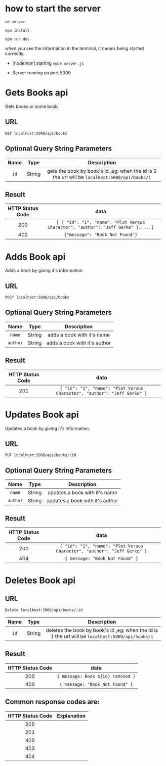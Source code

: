 # how to start the server

`cd server`

`npm install`

`npm run dev`

when you see the information in the terminal, it means being started correctly.

- [nodemon] starting `node server.js`

- Server running on port 5000

# Gets Books api

Gets books or some book.

## URL

`GET localhost:5000/api/books`

## Optional Query String Parameters

| Name |  Type  |  Description  |
| :--: | :----: | :----: |
| `id` | String | gets the book by book's id ,eg: when the id is 1 the url will be `localhost:5000/api/books/1` |

## Result 
| HTTP Status Code | data |
| :----: | :----: |
|       200        |    `[ { "id": "1", "name": "Plot Versus Character", "author": "Jeff Gerke" }, ...]`         |
|       400        |    `{"message": "Book Not Found"}`   |

# Adds Book api

Adds a book by giving it's information.

## URL

`POST localhost:5000/api/books`

## Optional Query String Parameters
| Name |  Type  |  Description  |
| :--: | :----: | :----: |
| `name` | String | adds a book with it's name |
| `author` | String | adds a book with it's author |

## Result 
| HTTP Status Code | data |
| :----: | :----: |
|       201        |    `{ "id": "1", "name": "Plot Versus Character", "author": "Jeff Gerke" }`         |

# Updates Book api

Updates a book by giving it's information.

## URL

`PUT localhost:5000/api/books/:id`

## Optional Query String Parameters
| Name |  Type  |  Description  |
| :--: | :----: | :----: |
| `name` | String | updates a book with it's name |
| `author` | String | updates a book with it's author |

## Result 
| HTTP Status Code | data |
| :----: | :----: |
|       200        |    `{ "id": "1", "name": "Plot Versus Character", "author": "Jeff Gerke" }`         |
|       404        |    `{ message: "Book Not Found" }`         |


# Deletes Book api

## URL

`Delete localhost:5000/api/books/:id`

| Name |  Type  |  Description  |
| :--: | :----: | :----: |
| `id` | String | deletes the book by book's id ,eg: when the id is 1 the url will be `localhost:5000/api/books/1` |

## Result 
| HTTP Status Code | data |
| :----: | :----: |
|       200        |    `{ message: Book ${id} removed }`      |
|       400        |    `{ message: "Book Not Found" }`        |


## Common response codes are:

| HTTP Status Code | Explanation |
| :--------------: | :---------: |
|       200        |             |
|       201        |             |
|       400        |             |
|       403        |             |
|       404        |             |
